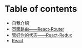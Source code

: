 # Table of contents

* [自我介绍](README.md)
* [页面路由——React-Router](javascript.md)
* [管好你的状态——React-Redux](css.md)
* [React](react.md)
